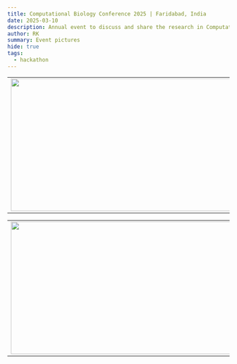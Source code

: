```yaml
---
title: Computational Biology Conference 2025 | Faridabad, India
date: 2025-03-10
description: Annual event to discuss and share the research in Computational Biology.
author: RK 
summary: Event pictures
hide: true
tags:
  - hackathon
---
```


<table>
<tr>
<td><img src='{{ "/static/img/events_all/cbc_pic2.JPG" | url }}' width="500" height="300"></td>
<td><img src='{{ "/static/img/events_all/cbc_pic7.JPG" | url }}' width="500" height="300"></td>
</tr>   
</table>

<table>
<tr>
<td><img src='{{ "/static/img/events_all/cbc_pic4.JPG" | url }}' width="500" height="300"></td>
<td><img src='{{ "/static/img/events_all/cbc_pic5.JPG" | url }}' width="500" height="300"></td>
</tr>   
</table>